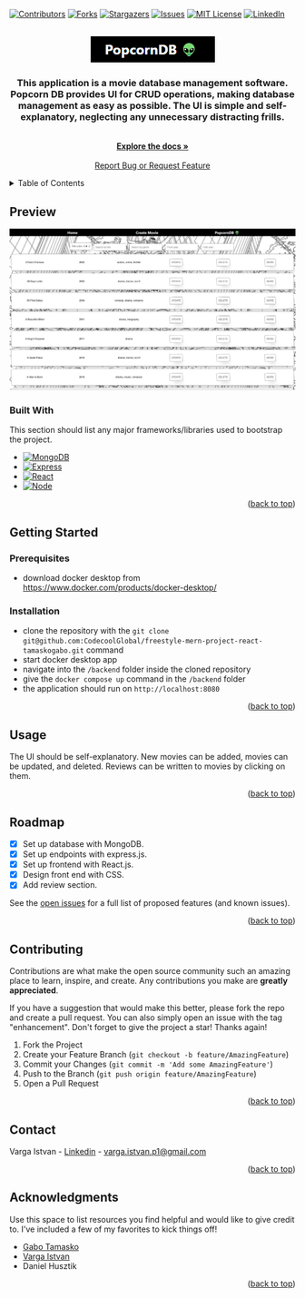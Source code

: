 <!-- Improved compatibility of back to top link: See: https://github.com/othneildrew/Best-README-Template/pull/73 -->
<a name="readme-top"></a>
<!--
*** Thanks for checking out the Best-README-Template. If you have a suggestion
*** that would make this better, please fork the repo and create a pull request
*** or simply open an issue with the tag "enhancement".
*** Don't forget to give the project a star!
*** Thanks again! Now go create something AMAZING! :D
-->



<!-- PROJECT SHIELDS -->
<!--
*** I'm using markdown "reference style" links for readability.
*** Reference links are enclosed in brackets [ ] instead of parentheses ( ).
*** See the bottom of this document for the declaration of the reference variables
*** for contributors-url, forks-url, etc. This is an optional, concise syntax you may use.
*** https://www.markdownguide.org/basic-syntax/#reference-style-links
-->
[![Contributors][contributors-shield]][contributors-url]
[![Forks][forks-shield]][forks-url]
[![Stargazers][stars-shield]][stars-url]
[![Issues][issues-shield]][issues-url]
[![MIT License][license-shield]][license-url]
[![LinkedIn][linkedin-shield]][linkedin-url]



<!-- PROJECT LOGO -->
<br />
<div align="center">
  <a href="https://github.com/othneildrew/Best-README-Template">
    <img src="./images/logo.png" alt="Logo">
  </a>

  <p align="center">
  <h3>This application is a movie database management software. Popcorn DB provides UI for CRUD operations, making database management as easy as possible. The UI is simple and self-explanatory, neglecting any unnecessary distracting frills.</h3>
    <br />
    <a href="https://github.com/CodecoolGlobal/freestyle-mern-project-react-tamaskogabo"><strong>Explore the docs »</strong></a>
    <br />
    <br />
    <a href="https://github.com/CodecoolGlobal/freestyle-mern-project-react-tamaskogabo/issues">Report Bug or Request Feature</a>
  </p>
</div>



<!-- TABLE OF CONTENTS -->
<details>
  <summary>Table of Contents</summary>
  <ol>
    <li>
      <a href="#about-the-project">About The Project</a>
      <ul>
        <li><a href="#built-with">Built With</a></li>
      </ul>
    </li>
    <li>
      <a href="#getting-started">Getting Started</a>
      <ul>
        <li><a href="#prerequisites">Prerequisites</a></li>
        <li><a href="#installation">Installation</a></li>
      </ul>
    </li>
    <li><a href="#usage">Usage</a></li>
    <li><a href="#roadmap">Roadmap</a></li>
    <li><a href="#contributing">Contributing</a></li>
    <li><a href="#license">License</a></li>
    <li><a href="#contact">Contact</a></li>
    <li><a href="#acknowledgments">Acknowledgments</a></li>
  </ol>
</details>



<!-- ABOUT THE PROJECT -->
## Preview

[![Product Name Screen Shot][product-screenshot]](https://github.com/CodecoolGlobal/el-proyecte-grande-sprint-1-java-Pisti332/blob/development/images/Photoboxshot.jpg)



### Built With

This section should list any major frameworks/libraries used to bootstrap the project.

* [![MongoDB][MongoDB]][MongoDB-url]
* [![Express][Express.js]][Express-url]
* [![React][React.js]][React-url]
* [![Node][Node.js]][Node-url]


<p align="right">(<a href="#readme-top">back to top</a>)</p>



<!-- GETTING STARTED -->
## Getting Started



### Prerequisites
  * download docker desktop from <a href="https://www.docker.com/products/docker-desktop">https://www.docker.com/products/docker-desktop/</a>

### Installation

* clone the repository with the ```git clone git@github.com:CodecoolGlobal/freestyle-mern-project-react-tamaskogabo.git``` command
* start docker desktop app
* navigate into the ```/backend``` folder inside the cloned repository
* give the ```docker compose up``` command in the ```/backend``` folder
* the application should run on ```http://localhost:8080```

<p align="right">(<a href="#readme-top">back to top</a>)</p>



<!-- USAGE EXAMPLES -->
## Usage

The UI should be self-explanatory. New movies can be added, movies can be updated, and deleted. Reviews can be written to movies by clicking on them.

<p align="right">(<a href="#readme-top">back to top</a>)</p>

<!-- ROADMAP -->
## Roadmap

- [x] Set up database with MongoDB.
- [x] Set up endpoints with express.js.
- [x] Set up frontend with React.js.
- [x] Design front end with CSS.
- [x] Add review section.

See the [open issues](https://github.com/CodecoolGlobal/el-proyecte-grande-sprint-1-java-Pisti332/issues) for a full list of proposed features (and known issues).

<p align="right">(<a href="#readme-top">back to top</a>)</p>



<!-- CONTRIBUTING -->
## Contributing

Contributions are what make the open source community such an amazing place to learn, inspire, and create. Any contributions you make are **greatly appreciated**.

If you have a suggestion that would make this better, please fork the repo and create a pull request. You can also simply open an issue with the tag "enhancement".
Don't forget to give the project a star! Thanks again!

1. Fork the Project
2. Create your Feature Branch (`git checkout -b feature/AmazingFeature`)
3. Commit your Changes (`git commit -m 'Add some AmazingFeature'`)
4. Push to the Branch (`git push origin feature/AmazingFeature`)
5. Open a Pull Request

<p align="right">(<a href="#readme-top">back to top</a>)</p>




<!-- CONTACT -->
## Contact

Varga Istvan - <a href="https://www.linkedin.com/feed/">Linkedin</a> - varga.istvan.p1@gmail.com

<p align="right">(<a href="#readme-top">back to top</a>)</p>



<!-- ACKNOWLEDGMENTS -->
## Acknowledgments

Use this space to list resources you find helpful and would like to give credit to. I've included a few of my favorites to kick things off!

* [Gabo Tamasko](https://www.linkedin.com/in/tamaskogabo/)
* [Varga Istvan](https://www.linkedin.com/in/varga-istvan-p1/)
* Daniel Husztik

<p align="right">(<a href="#readme-top">back to top</a>)</p>



<!-- MARKDOWN LINKS & IMAGES -->
<!-- https://www.markdownguide.org/basic-syntax/#reference-style-links -->
[contributors-shield]: https://img.shields.io/github/contributors/CodecoolGlobal/freestyle-mern-project-react-tamaskogabo.svg?style=for-the-badge
[contributors-url]: https://github.com/CodecoolGlobal/freestyle-mern-project-react-tamaskogabo/graphs/contributors
[forks-shield]: https://img.shields.io/github/forks/CodecoolGlobal/freestyle-mern-project-react-tamaskogabo.svg?style=for-the-badge
[forks-url]: https://github.com/CodecoolGlobal/freestyle-mern-project-react-tamaskogabo/fork
[stars-shield]: https://img.shields.io/github/stars/CodecoolGlobal/freestyle-mern-project-react-tamaskogabo.svg?style=for-the-badge
[stars-url]: https://github.com/CodecoolGlobal/freestyle-mern-project-react-tamaskogabo/stargazers
[issues-shield]: https://img.shields.io/github/issues/CodecoolGlobal/freestyle-mern-project-react-tamaskogabo.svg?style=for-the-badge
[issues-url]: https://github.com/CodecoolGlobal/freestyle-mern-project-react-tamaskogabo/issues
[license-shield]: https://img.shields.io/github/license/CodecoolGlobal/freestyle-mern-project-react-tamaskogabo.svg?style=for-the-badge
[license-url]: https://github.com/CodecoolGlobal/freestyle-mern-project-react-tamaskogabo/blob/development/licence.txt
[linkedin-shield]: https://img.shields.io/badge/-LinkedIn-black.svg?style=for-the-badge&logo=linkedin&colorB=555
[linkedin-url]: https://www.linkedin.com/in/varga-istvan-p1/
[product-screenshot]: images/demo-screenshot.jpg
[React.js]: https://img.shields.io/badge/React-20232A?style=for-the-badge&logo=react&logoColor=61DAFB
[React-url]: https://reactjs.org/
[MongoDB]: https://img.shields.io/badge/mongo-20232A?style=for-the-badge&logo=mongodb&logoColor=#008000
[MongoDB-url]: https://www.mongodb.com/
[Express.js]: https://img.shields.io/badge/express-20232A?style=for-the-badge&logo=express&logoColor=61DAFB
[Express-url]: https://expressjs.com/
[Node.js]: https://img.shields.io/badge/node-20232A?style=for-the-badge&logo=nodedotjs&logoColor=#008000
[Node-url]: https://nodejs.org/en


